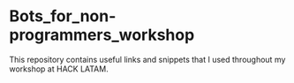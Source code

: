 # Bots_for_non-programmers_workshop
This repository contains useful links and snippets that I used throughout my workshop at HACK LATAM.
